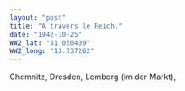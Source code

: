 ```yaml
---
layout: "post"
title: "A travers le Reich."
date: "1942-10-25"
WW2_lat: "51.050409"
WW2_long: "13.737262"
---
```


Chemnitz, Dresden, Lemberg (im der Markt),


<div class="histoire"></div>

<div class="commentaire"></div>